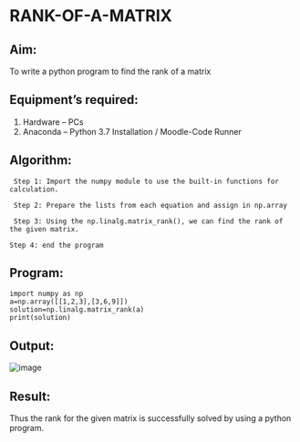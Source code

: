 # RANK-OF-A-MATRIX
## Aim:
To write a python program to find the rank of a matrix
## Equipment’s required:
1. 	Hardware – PCs
2. 	Anaconda – Python 3.7 Installation / Moodle-Code Runner
## Algorithm:
```
 Step 1: Import the numpy module to use the built-in functions for calculation.
 
 Step 2: Prepare the lists from each equation and assign in np.array
 
 Step 3: Using the np.linalg.matrix_rank(), we can find the rank of the given matrix.
 
Step 4: end the program
```
## Program:
```
import numpy as np
a=np.array([[1,2,3],[3,6,9]])
solution=np.linalg.matrix_rank(a)
print(solution)
```
## Output:
![image](https://github.com/user-attachments/assets/eab4f8ca-6355-49f0-b306-bb021911abce)

## Result:
Thus the rank for the given matrix is successfully solved by  using a python program.

